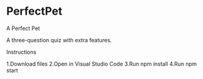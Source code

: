 # PerfectPet

A Perfect Pet

A three-question quiz with extra features.

Instructions

1.Download files
2.Open in Visual Studio Code
3.Run npm install
4.Run npm start
